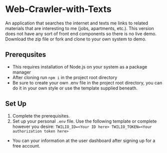 # Web-Crawler-with-Texts

An application that searches the internet and texts me links to related materials that are interesting to me (jobs, apartments, etc.). This version does not have any sort of front end components so there is no live demo. Download the zip file or fork and clone to your own system to demo.

## Prerequsites

* This requires installation of Node.js on your system as a package manager 
* After cloning run ```npm i``` in the project root directory
* Be sure to create your own .env file in the project root directory, you can do it in your own style or use the template supplied beneath.

## Set Up

1. Complete the prerequisites.
1. Set up your personal ```.env``` file. Use the following template or complete however you desire: ```TWILIO_ID=<Your ID here> TWILIO_TOKEN=<Your authorization token here>```
* You can your information at the user dashboard after signing up for a free account.
